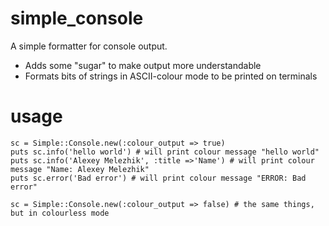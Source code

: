 simple_console
=============

A simple formatter for console output. 
- Adds some "sugar" to make output more understandable
- Formats bits of strings in ASCII-colour mode to be printed on terminals


usage
=====
    
         
    sc = Simple::Console.new(:colour_output => true)
    puts sc.info('hello world') # will print colour message "hello world"
    puts sc.info('Alexey Melezhik', :title =>'Name') # will print colour message "Name: Alexey Melezhik"
    puts sc.error('Bad error') # will print colour message "ERROR: Bad error"
     
    sc = Simple::Console.new(:colour_output => false) # the same things, but in colourless mode
      

